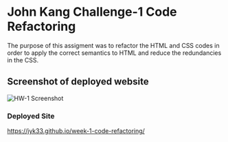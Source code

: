 # John Kang Challenge-1 Code Refactoring
The purpose of this assigment was to refactor the HTML and CSS codes in order to apply the correct semantics to HTML and reduce the redundancies in the CSS.  

## Screenshot of deployed website 
 ![HW-1 Screenshot](./assets/images/John_Refactor-1.png)

### Deployed Site 
https://jyk33.github.io/week-1-code-refactoring/

